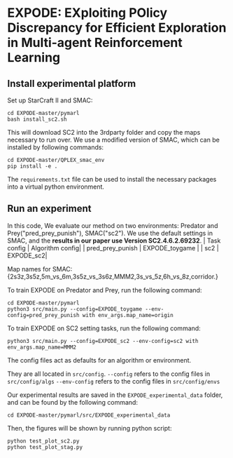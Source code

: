 # EXPODE: EXploiting POlicy Discrepancy for Efficient Exploration in Multi-agent Reinforcement Learning

## Install experimental platform

Set up StarCraft II and SMAC:

```shell
cd EXPODE-master/pymarl
bash install_sc2.sh
```

This will download SC2 into the 3rdparty folder and copy the maps necessary to run over. We use a modified version of SMAC, which can be installed by following commands:

```shell
cd EXPODE-master/QPLEX_smac_env
pip install -e .
```

The `requirements.txt` file can be used to install the necessary packages into a virtual python environment.

## Run an experiment 
In this code, We evaluate our method on two environments: Predator and Prey("pred_prey_punish"), SMAC("sc2"). We use the default settings in SMAC, and the **results in our paper use Version SC2.4.6.2.69232**.
| Task config  | Algorithm config|
| pred_prey_punish  | EXPODE_toygame |
| sc2 | EXPODE_sc2|

Map names for SMAC:
{2s3z,3s5z,5m_vs_6m,3s5z_vs_3s6z,MMM2,3s_vs_5z,6h_vs_8z,corridor.}


To train EXPODE on Predator and Prey, run the following command:
```shell
cd EXPODE-master/pymarl
python3 src/main.py --config=EXPODE_toygame --env-config=pred_prey_punish with env_args.map_name=origin 
```


To train EXPODE on SC2 setting tasks, run the following command:
```shell
python3 src/main.py --config=EXPODE_sc2 --env-config=sc2 with env_args.map_name=MMM2 
```



The config files act as defaults for an algorithm or environment. 

They are all located in `src/config`.
`--config` refers to the config files in `src/config/algs`
`--env-config` refers to the config files in `src/config/envs`



Our experimental results are saved in the `EXPODE_experimental_data` folder, and can be found by the following command:

```SHE
cd EXPODE-master/pymarl/src/EXPODE_experimental_data
```

Then, the figures will be shown by running python script:

```shell
python test_plot_sc2.py
python test_plot_stag.py
```

